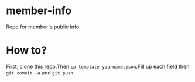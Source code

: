 member-info
===========

Repo for member's public info.


How to?
===========

First, clone this repo.Then `cp template yourname.json`.Fill up each field then `git commit -a` and `git push`.
